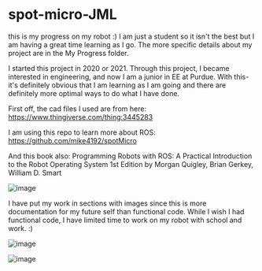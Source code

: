 # spot-micro-JML
this is my progress on my robot :) I am just a student so it isn't the best but I am having a great time learning as I go. The more specific details about my project are in the My Progress folder.

I started this project in 2020 or 2021. Through this project, I became interested in engineering, and now I am a junior in EE at Purdue. With this- it's definitely obvious that I am learning as I am going and there are definitely more optimal ways to do what I have done.

First off, the cad files I used are from here:
  https://www.thingiverse.com/thing:3445283 

I am using this repo to learn more about ROS:
  https://github.com/mike4192/spotMicro 

And this book also:
 Programming Robots with ROS: A Practical Introduction to the Robot Operating System 1st Edition by Morgan Quigley, Brian Gerkey, William D. Smart

![image](https://github.com/user-attachments/assets/15c494a0-99db-42c8-9091-69ac01e3292b)


I have put my work in sections with images since this is more documentation for my future self than functional code. While I wish I had functional code, I have limited time to work on my robot with school and work. :)


![image](https://github.com/user-attachments/assets/ac74947e-cc6c-4448-bdfe-b60e5bf053bf)

![image](https://github.com/user-attachments/assets/d04c3d1f-1af8-4570-b3c7-b95955aa1eda)

